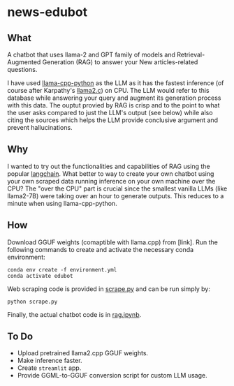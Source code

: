 # news-edubot

## What
A chatbot that uses llama-2 and GPT family of models and Retrieval-Augmented Generation (RAG) to answer your New articles-related questions. 

I have used [llama-cpp-python](https://github.com/abetlen/llama-cpp-python) as the LLM as it has the fastest inference (of course after Karpathy's [llama2.c](https://github.com/karpathy/llama2.c)) on CPU. The LLM would refer to this database while answering your query and augment its generation process with this data. The ouptut provied by RAG is crisp and to the point to what the user asks compared to just the LLM's output (see below) while also citing the sources which helps the LLM provide conclusive argument and prevent hallucinations.

## Why

I wanted to try out the functionalities and capabilities of RAG using the popular [langchain](https://www.langchain.com/). What better to way to create your own chatbot using your own scraped data running inference on your own machine over the CPU? The "over the CPU" part is crucial since the smallest vanilla LLMs (like llama2-7B) were taking over an hour to generate outputs. This reduces to a minute when using llama-cpp-python.


## How
Download GGUF weights (comaptible with llama.cpp) from [link]. Run the following commands to create and activate the necessary conda environment: 
```
conda env create -f environment.yml
conda activate edubot
```
Web scraping code is provided in [scrape.py](scrape.py) and can be run simply by:
```
python scrape.py
```
Finally, the actual chatbot code is in [rag.ipynb](rag.ipynb).


## To Do

- Upload pretrained llama2.cpp GGUF weights.
- Make inference faster.
- Create `streamlit` app.
- Provide GGML-to-GGUF conversion script for custom LLM usage.
